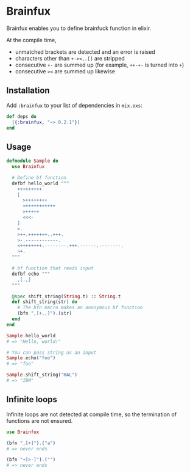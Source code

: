 # Brainfux

Brainfux enables you to define brainfuck function in elixir.

At the compile time,
* unmatched brackets are detected and an error is raised
* characters other than `+-><,.[]` are stripped
* consecutive `+-` are summed up (for example, `++-+-` is turned into `+`)
* consecutive `><` are summed up likewise

## Installation

Add `:brainfux` to your list of dependencies in `mix.exs`:

```elixir
def deps do
  [{:brainfux, "~> 0.2.1"}]
end
```

## Usage

```elixir
defmodule Sample do
  use Brainfux

  # Define bf function
  defbf hello_world """
    +++++++++
    [
      >++++++++
      >+++++++++++
      >+++++
      <<<-
    ]
    >.
    >++.+++++++..+++.
    >-.------------.
    <++++++++.--------.+++.------.--------.
    >+.
  """

  # bf function that reads input
  defbf echo """
    ,[.,]
  """

  @spec shift_string(String.t) :: String.t
  def shift_string(str) do
    # The bfn macro makes an anonymous bf function
    (bfn ",[+.,]").(str)
  end
end

Sample.hello_world
# => "Hello, world!"

# You can pass string as an input
Sample.echo("foo")
# => "foo"

Sample.shift_string("HAL")
# => "IBM"
```

## Infinite loops

Infinite loops are not detected at compile time, so the termination of functions are not ensured.
```elixir
use Brainfux

(bfn ",[+]").("a")
# => never ends

(bfn "+[>-]").("")
# => never ends
```
